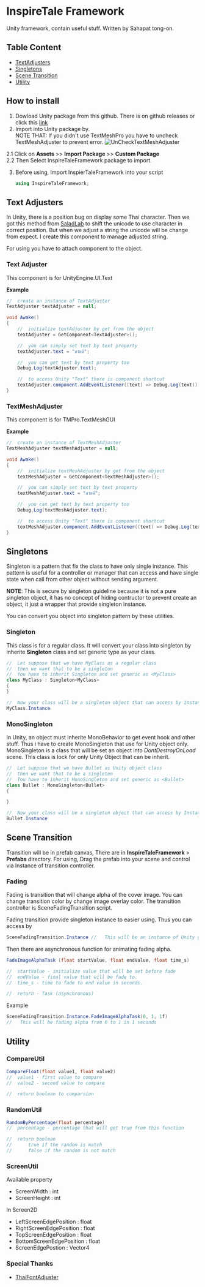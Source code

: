 # InspireTale Framework
Unity framework, contain useful stuff. Written by Sahapat tong-on.

## Table Content

- [TextAdjusters](#text-adjusters)
- [Singletons](#singletons)
- [Scene Transition](#scene-transition)
- [Utility](#utility)

## How to install

1. Dowload Unity package from this github. There is on github releases or click this [link](https://github.com/Sahapat/InspireTaleUnityFramework/releases)
2. Import into Unity package by. <br>
NOTE THAT:
If you didn't use TextMeshPro you have to uncheck TextMeshAdjuster to prevent error.
![UnCheckTextMeshAdjuster](https://github.com/Sahapat/InspireTaleUnityFramework/blob/master/ScreenShots/UnCheckTextMeshAdjuster.jpg)

2.1 Click on **Assets** >> **Import Package** >> **Custom Package** <br>
2.2 Then Select InspireTaleFramework package to import.

3. Before using, Import InspierTaleFramework into your script <br>
    ```csharp
    using InspireTaleFramework;
    ```

## Text Adjusters
In Unity, there is a position bug on display some Thai character. Then we got this method from [SaladLab](https://github.com/SaladLab/Unity3D.ThaiFontAdjuster) to shift the unicode
to use character in correct position. But when we adjust a string the unicode will be change from expect. I create this component to manage adjusted string. <br>

For using you have to attach component to the object.

### Text Adjuster
This component is for UnityEngine.UI.Text<br>

<b>Example</b>

```csharp
//  create an instance of TextAdjuster
TextAdjuster textAdjuster = null;

void Awake()
{
    //  initialize textAdjuster by get from the object
    textAdjuster = GetComponent<TextAdjuster>();

    //  you can simply set text by text property
    textAdjuster.text = "สวัสดี";

    //  you can get text by text property too
    Debug.Log(textAdjuster.text);

    //  to access Unity "Text" there is component shortcut
    textAdjuster.component.AddEventListener((text) => Debug.Log(text));
}
```
### TextMeshAdjuster
This component is for TMPro.TextMeshGUI <br>

<b>Example</b>

```csharp
//  create an instance of TextMeshAdjuster
TextMeshAdjuster textMeshAdjuster = null;

void Awake()
{
    //  initialize textMeshAdjuster by get from the object
    textMeshAdjuster = GetComponent<TextMeshAdjuster>();

    //  you can simply set text by text property
    textMeshAdjuster.text = "สวัสดี";

    //  you can get text by text property too
    Debug.Log(textMeshAdjuster.text);

    //  to access Unity "Text" there is component shortcut
    textMeshAdjuster.component.AddEventListener((text) => Debug.Log(text));
}
```

## Singletons

Singleton is a pattern that fix the class to have only single instance. This pattern is useful for a controller or manager that can access and have single state when call from other object without sending argument. <br>

**NOTE**: This is secure by singleton guideline because it is not a pure singleton object, it has no concept of hiding contructor to prevent create an object, it just a wrapper that provide singleton instance.

You can convert you object into singleton pattern by these utilities.

### Singleton
This class is for a regular class. It will convert your class into singleton by inherite **Singleton** class and set generic type as your class.

```csharp
//  Let suppose that we have MyClass as a regular class
//  then we want that to be a singleton
//  You have to inherit Singleton and set generic as <MyClass>
class MyClass : Singleton<MyClass>
{
}

//  Now your class will be a singleton object that can access by Instance
MyClass.Instance
```

### MonoSingleton
In Unity, an object must inherite MonoBehavior to get event hook and other stuff. Thus i have to create MonoSingleton that use for Unity object only. MonoSingleton is a class that will be set an object into *DontDestroyOnLoad* scene. This class is lock for only Unity Object that can be inherit.

```csharp
//  Let suppose that we have Bullet as Unity object class
//  then we want that to be a singleton
//  Tou have to inherit MonoSingleton and set generic as <Bullet>
class Bullet : MonoSingleton<Bullet>
{

}

//  Now your class will be a singleton object that can access by Instance
Bullet.Instance
```
## Scene Transition

Transition will be in prefab canvas, There are in **InspireTaleFramework** > **Prefabs** directory. For using, Drag the prefab into your scene and control via Instance of transition controller.

### Fading

Fading is transition that will change alpha of the cover image. You can change transition color by change image overlay color. The transition controller is SceneFadingTransition script. <br>

Fading transition provide singleton instance to easier using. Thus you can access by

```csharp
SceneFadingTransition.Instance //   This will be an instance of Unity gameobject.
```

Then there are asynchronous function for animating fading alpha. <br>

```csharp
FadeImageAlphaTask (float startValue, float endValue, float time_s)

//  startValue - initialize value that will be set before fade
//  endValue - final value that will be fade to.
//  time_s - time to fade to end value in seconds.

//  return - Task (asynchronous)

```

Example

```csharp
SceneFadingTransition.Instance.FadeImageAlphaTask(0, 1, 1f)
//   This will be fading alpha from 0 to 1 in 1 seconds
```

## Utility

### CompareUtil

```csharp
CompareFloat(float value1, float value2)
//  value1 - first value to compare
//  value2 - second value to compare

//  return boolean to comparsion
```

### RandomUtil

```csharp
RandomByPercentage(float percentage)
//  percentage - percentage that will get true from this function

//  return boolean
//      true if the random is match
//      false if the random is not match
```

### ScreenUtil

Available property <br>
- ScreenWidth : int
- ScreenHeight : int

In Screen2D
- LeftScreenEdgePosition : float
- RightScreenEdgePosition : float
- TopScreenEdgePosition : float
- BottomScreenEdgePosition : float
- ScreenEdgePostion : Vector4

### Special Thanks
- [ThaiFontAdjuster](https://github.com/SaladLab/Unity3D.ThaiFontAdjuster)
